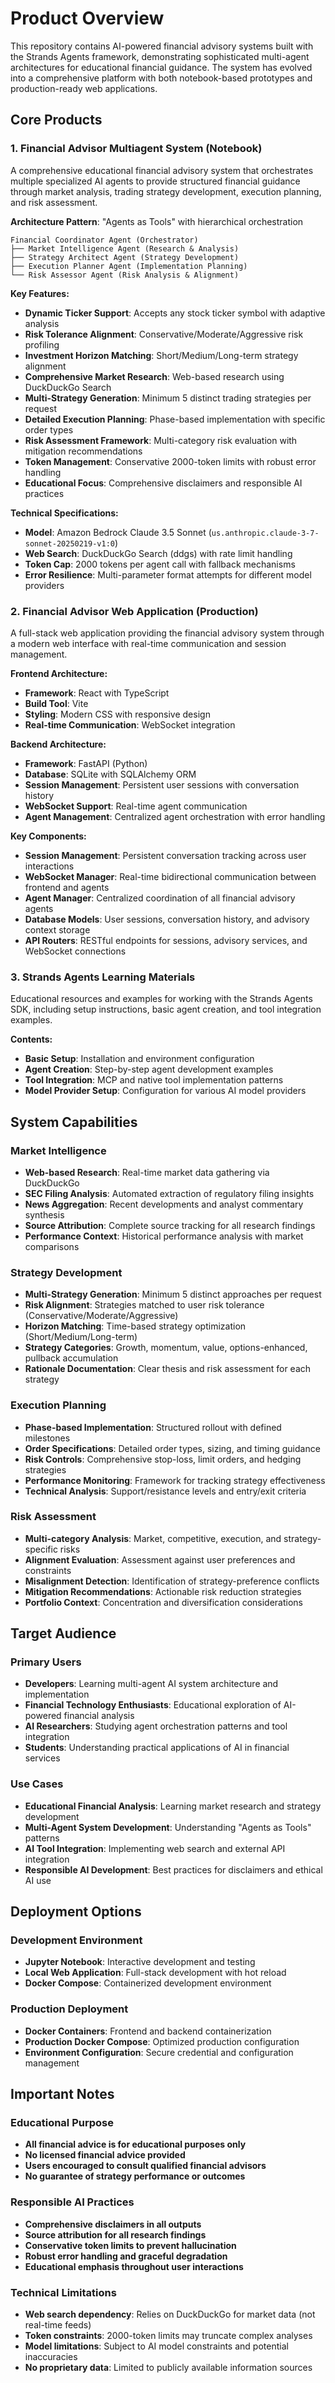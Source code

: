 # Product Overview

This repository contains AI-powered financial advisory systems built with the Strands Agents framework, demonstrating sophisticated multi-agent architectures for educational financial guidance. The system has evolved into a comprehensive platform with both notebook-based prototypes and production-ready web applications.

## Core Products

### 1. Financial Advisor Multiagent System (Notebook)
A comprehensive educational financial advisory system that orchestrates multiple specialized AI agents to provide structured financial guidance through market analysis, trading strategy development, execution planning, and risk assessment.

**Architecture Pattern**: "Agents as Tools" with hierarchical orchestration
```
Financial Coordinator Agent (Orchestrator)
├── Market Intelligence Agent (Research & Analysis)
├── Strategy Architect Agent (Strategy Development)  
├── Execution Planner Agent (Implementation Planning)
└── Risk Assessor Agent (Risk Analysis & Alignment)
```

**Key Features:**
- **Dynamic Ticker Support**: Accepts any stock ticker symbol with adaptive analysis
- **Risk Tolerance Alignment**: Conservative/Moderate/Aggressive risk profiling
- **Investment Horizon Matching**: Short/Medium/Long-term strategy alignment
- **Comprehensive Market Research**: Web-based research using DuckDuckGo Search
- **Multi-Strategy Generation**: Minimum 5 distinct trading strategies per request
- **Detailed Execution Planning**: Phase-based implementation with specific order types
- **Risk Assessment Framework**: Multi-category risk evaluation with mitigation recommendations
- **Token Management**: Conservative 2000-token limits with robust error handling
- **Educational Focus**: Comprehensive disclaimers and responsible AI practices

**Technical Specifications:**
- **Model**: Amazon Bedrock Claude 3.5 Sonnet (`us.anthropic.claude-3-7-sonnet-20250219-v1:0`)
- **Web Search**: DuckDuckGo Search (ddgs) with rate limit handling
- **Token Cap**: 2000 tokens per agent call with fallback mechanisms
- **Error Resilience**: Multi-parameter format attempts for different model providers

### 2. Financial Advisor Web Application (Production)
A full-stack web application providing the financial advisory system through a modern web interface with real-time communication and session management.

**Frontend Architecture:**
- **Framework**: React with TypeScript
- **Build Tool**: Vite
- **Styling**: Modern CSS with responsive design
- **Real-time Communication**: WebSocket integration

**Backend Architecture:**
- **Framework**: FastAPI (Python)
- **Database**: SQLite with SQLAlchemy ORM
- **Session Management**: Persistent user sessions with conversation history
- **WebSocket Support**: Real-time agent communication
- **Agent Management**: Centralized agent orchestration with error handling

**Key Components:**
- **Session Management**: Persistent conversation tracking across user interactions
- **WebSocket Manager**: Real-time bidirectional communication between frontend and agents
- **Agent Manager**: Centralized coordination of all financial advisory agents
- **Database Models**: User sessions, conversation history, and advisory context storage
- **API Routers**: RESTful endpoints for sessions, advisory services, and WebSocket connections

### 3. Strands Agents Learning Materials
Educational resources and examples for working with the Strands Agents SDK, including setup instructions, basic agent creation, and tool integration examples.

**Contents:**
- **Basic Setup**: Installation and environment configuration
- **Agent Creation**: Step-by-step agent development examples
- **Tool Integration**: MCP and native tool implementation patterns
- **Model Provider Setup**: Configuration for various AI model providers

## System Capabilities

### Market Intelligence
- **Web-based Research**: Real-time market data gathering via DuckDuckGo
- **SEC Filing Analysis**: Automated extraction of regulatory filing insights
- **News Aggregation**: Recent developments and analyst commentary synthesis
- **Source Attribution**: Complete source tracking for all research findings
- **Performance Context**: Historical performance analysis with market comparisons

### Strategy Development
- **Multi-Strategy Generation**: Minimum 5 distinct approaches per request
- **Risk Alignment**: Strategies matched to user risk tolerance (Conservative/Moderate/Aggressive)
- **Horizon Matching**: Time-based strategy optimization (Short/Medium/Long-term)
- **Strategy Categories**: Growth, momentum, value, options-enhanced, pullback accumulation
- **Rationale Documentation**: Clear thesis and risk assessment for each strategy

### Execution Planning
- **Phase-based Implementation**: Structured rollout with defined milestones
- **Order Specifications**: Detailed order types, sizing, and timing guidance
- **Risk Controls**: Comprehensive stop-loss, limit orders, and hedging strategies
- **Performance Monitoring**: Framework for tracking strategy effectiveness
- **Technical Analysis**: Support/resistance levels and entry/exit criteria

### Risk Assessment
- **Multi-category Analysis**: Market, competitive, execution, and strategy-specific risks
- **Alignment Evaluation**: Assessment against user preferences and constraints
- **Misalignment Detection**: Identification of strategy-preference conflicts
- **Mitigation Recommendations**: Actionable risk reduction strategies
- **Portfolio Context**: Concentration and diversification considerations

## Target Audience

### Primary Users
- **Developers**: Learning multi-agent AI system architecture and implementation
- **Financial Technology Enthusiasts**: Educational exploration of AI-powered financial analysis
- **AI Researchers**: Studying agent orchestration patterns and tool integration
- **Students**: Understanding practical applications of AI in financial services

### Use Cases
- **Educational Financial Analysis**: Learning market research and strategy development
- **Multi-Agent System Development**: Understanding "Agents as Tools" patterns
- **AI Tool Integration**: Implementing web search and external API integration
- **Responsible AI Development**: Best practices for disclaimers and ethical AI use

## Deployment Options

### Development Environment
- **Jupyter Notebook**: Interactive development and testing
- **Local Web Application**: Full-stack development with hot reload
- **Docker Compose**: Containerized development environment

### Production Deployment
- **Docker Containers**: Frontend and backend containerization
- **Production Docker Compose**: Optimized production configuration
- **Environment Configuration**: Secure credential and configuration management

## Important Notes

### Educational Purpose
- **All financial advice is for educational purposes only**
- **No licensed financial advice provided**
- **Users encouraged to consult qualified financial advisors**
- **No guarantee of strategy performance or outcomes**

### Responsible AI Practices
- **Comprehensive disclaimers in all outputs**
- **Source attribution for all research findings**
- **Conservative token limits to prevent hallucination**
- **Robust error handling and graceful degradation**
- **Educational emphasis throughout user interactions**

### Technical Limitations
- **Web search dependency**: Relies on DuckDuckGo for market data (not real-time feeds)
- **Token constraints**: 2000-token limits may truncate complex analyses
- **Model limitations**: Subject to AI model constraints and potential inaccuracies
- **No proprietary data**: Limited to publicly available information sources